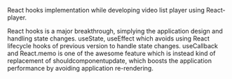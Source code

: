 React hooks implementation while developing video list player using React-player.

React hooks is a major breakthrough, simplying the application design and handling state changes. useState, useEffect which
avoids using React lifecycle hooks of previous version to handle state changes.
useCallback and React.memo is one of the awesome feature which is instead kind of replacement of shouldcomponentupdate, which
boosts the application performance by avoiding application re-rendering.
